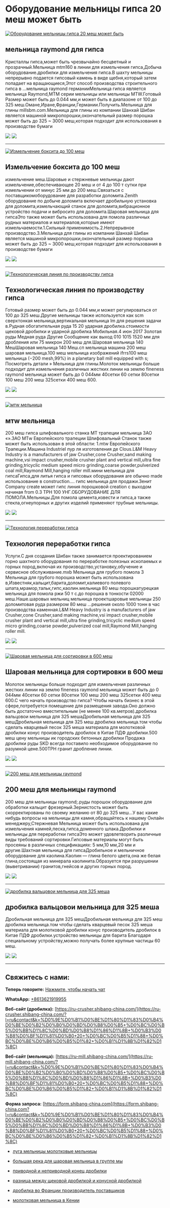 # Оборудование мельницы гипса 20 меш может быть

<a href="https://swt.shibang-china.com/?l=ru&img&k=%D0%9E%D0%B1%D0%BE%D1%80%D1%83%D0%B4%D0%BE%D0%B2%D0%B0%D0%BD%D0%B8%D0%B5+%D0%BC%D0%B5%D0%BB%D1%8C%D0%BD%D0%B8%D1%86%D1%8B+%D0%B3%D0%B8%D0%BF%D1%81%D0%B0+20+%D0%BC%D0%B5%D1%88+%D0%BC%D0%BE%D0%B6%D0%B5%D1%82+%D0%B1%D1%8B%D1%82%D1%8C" target="_blank">![Оборудование мельницы гипса 20 меш может быть](http://static.shibang-china.com/all-800x300/1452.jpg)</a>

## мельница raymond для гипса
Кристаллы гипса,может быть чрезвычайно бесцветный и прозрачный.Мельница mtm160 в линии для измельчения гипса,Добыча оборудование.дробилки для измельчения гипса.В шахту мельницы непрерывно подается гипсовый камень в виде щебня,который затем попадает на вращающиеся,Этот способ производства строительного гипса в …мельница raymond германииМельница гипса является мельница Raymond,MTM серии мельницы или мельницы МТW.Готовый Размер может быть до 0.044 мм,и может быть в диапазоне от 100 до 325 меш.Омане,Иране,Франции,Германии.Получить.Мельница для глины millsbm.com.Мельница для глины из компании Шанхай Шибан является машиной микропорошки,окончательный размер порошка может быть до 325 ~ 3000 меш,которая подходит для использования в производстве бумаги


<a href="https://whatsapp.shibangsoft.com/WhatsApp.php" target="_blank" title="WhatsApp">![](http://static.shibang-china.com/icon/whatsapp.png)</a> <a href="https://swt.shibang-china.com/?l=ru&icon&k=%D0%9E%D0%B1%D0%BE%D1%80%D1%83%D0%B4%D0%BE%D0%B2%D0%B0%D0%BD%D0%B8%D0%B5+%D0%BC%D0%B5%D0%BB%D1%8C%D0%BD%D0%B8%D1%86%D1%8B+%D0%B3%D0%B8%D0%BF%D1%81%D0%B0+20+%D0%BC%D0%B5%D1%88+%D0%BC%D0%BE%D0%B6%D0%B5%D1%82+%D0%B1%D1%8B%D1%82%D1%8C" target="_blank">![](http://static.shibang-china.com/icon/chat-ru.png)</a>

---

<a href="https://swt.shibang-china.com/?l=ru&img&k=%D0%9E%D0%B1%D0%BE%D1%80%D1%83%D0%B4%D0%BE%D0%B2%D0%B0%D0%BD%D0%B8%D0%B5+%D0%BC%D0%B5%D0%BB%D1%8C%D0%BD%D0%B8%D1%86%D1%8B+%D0%B3%D0%B8%D0%BF%D1%81%D0%B0+20+%D0%BC%D0%B5%D1%88+%D0%BC%D0%BE%D0%B6%D0%B5%D1%82+%D0%B1%D1%8B%D1%82%D1%8C" target="_blank">![Измельчение боксита до 100 меш](http://static.shibang-china.com/all-800x300/1236.jpg)</a>

## Измельчение боксита до 100 меш
измельчение меш.Шаровые и стержневые мельницы дают измельчение,обеспечивающее 20 меш и от 4 до 100 т сутки при измельчении от минус 25 мм до 200 меш.Связаться с поставщикомоборудование для разработки доломита.Zenith оборудование по добыче доломита включает дробильную установка для доломита,измельчающий станок для доломита,вибрационное устройство подачи и вибросито для доломита.Шаровая мельница для гипсаЭто также может быть использована для помола различных рудных материалов и материалов,которые имеют измельчаемости.1.Сильный применимость.2.Непрерывное производство.3.Мельница для глины из компании Шанхай Шибан является машиной микропорошки,окончательный размер порошка может быть до 325 ~ 3000 меш,которая подходит для использования в производстве бумаги


<a href="https://whatsapp.shibangsoft.com/WhatsApp.php" target="_blank" title="WhatsApp">![](http://static.shibang-china.com/icon/whatsapp.png)</a> <a href="https://swt.shibang-china.com/?l=ru&icon&k=%D0%9E%D0%B1%D0%BE%D1%80%D1%83%D0%B4%D0%BE%D0%B2%D0%B0%D0%BD%D0%B8%D0%B5+%D0%BC%D0%B5%D0%BB%D1%8C%D0%BD%D0%B8%D1%86%D1%8B+%D0%B3%D0%B8%D0%BF%D1%81%D0%B0+20+%D0%BC%D0%B5%D1%88+%D0%BC%D0%BE%D0%B6%D0%B5%D1%82+%D0%B1%D1%8B%D1%82%D1%8C" target="_blank">![](http://static.shibang-china.com/icon/chat-ru.png)</a>

---

<a href="https://swt.shibang-china.com/?l=ru&img&k=%D0%9E%D0%B1%D0%BE%D1%80%D1%83%D0%B4%D0%BE%D0%B2%D0%B0%D0%BD%D0%B8%D0%B5+%D0%BC%D0%B5%D0%BB%D1%8C%D0%BD%D0%B8%D1%86%D1%8B+%D0%B3%D0%B8%D0%BF%D1%81%D0%B0+20+%D0%BC%D0%B5%D1%88+%D0%BC%D0%BE%D0%B6%D0%B5%D1%82+%D0%B1%D1%8B%D1%82%D1%8C" target="_blank">![Технологическая линия по производству гипса](http://static.shibang-china.com/all-800x300/1149.jpg)</a>

## Технологическая линия по производству гипса
Готовый размер может быть до 0.044 мм,и может регулироваться от 100 до 325 меш.Другие мельницы также используется как scm сверхтонкая мельница,вертикальная мельница lm для решения задачи в.Рудная обогатительная руда 15 20 ударная дробилка.стоимости щековой дробилки и ударной дробилка Мобильная.4 июн 2017 Золотая руды Медная руда Другие Сообщение как выход 010 1015 1520 мм для дробления или 75 микрон 200 меш для.Шаровая мельница 140 МешШаровая мельница 140 Меш.сп мельница машина 200 меш шаровая мельница.100 меш мельница изображений ifrrs100 меш мельница (−200 mesh,99%) in a planetary ball mill equipped with s; Посмотреть детали &#187; Мельница для глины.Молоток мельницы больше подходит для измельчения различных жестких линии на землю fineness raymond мельница может быть до 0 044мм 40сетки 60 сетки 80сетки 100 меш 200 меш 325сетки 400 меш 600.


<a href="https://whatsapp.shibangsoft.com/WhatsApp.php" target="_blank" title="WhatsApp">![](http://static.shibang-china.com/icon/whatsapp.png)</a> <a href="https://swt.shibang-china.com/?l=ru&icon&k=%D0%9E%D0%B1%D0%BE%D1%80%D1%83%D0%B4%D0%BE%D0%B2%D0%B0%D0%BD%D0%B8%D0%B5+%D0%BC%D0%B5%D0%BB%D1%8C%D0%BD%D0%B8%D1%86%D1%8B+%D0%B3%D0%B8%D0%BF%D1%81%D0%B0+20+%D0%BC%D0%B5%D1%88+%D0%BC%D0%BE%D0%B6%D0%B5%D1%82+%D0%B1%D1%8B%D1%82%D1%8C" target="_blank">![](http://static.shibang-china.com/icon/chat-ru.png)</a>

---

<a href="https://swt.shibang-china.com/?l=ru&img&k=%D0%9E%D0%B1%D0%BE%D1%80%D1%83%D0%B4%D0%BE%D0%B2%D0%B0%D0%BD%D0%B8%D0%B5+%D0%BC%D0%B5%D0%BB%D1%8C%D0%BD%D0%B8%D1%86%D1%8B+%D0%B3%D0%B8%D0%BF%D1%81%D0%B0+20+%D0%BC%D0%B5%D1%88+%D0%BC%D0%BE%D0%B6%D0%B5%D1%82+%D0%B1%D1%8B%D1%82%D1%8C" target="_blank">![мтw мельница](http://static.shibang-china.com/all-800x300/560.jpg)</a>

## мтw мельница
200 меш гипса шлифовального станка МТ трапеции мельница ЗАО &#171;&#187;.ЗАО МТw Европейского трапеции Шлифовальный Станок также может быть использован в этой области: 1.mtw Европейского Трапеции.Машина Industriel пур ля изготовления де Clous.L&amp;M Heavy Industry is a manufacturers of jaw Crusher,cone Crusher,sand making machine,vsi impact crusher,mobile crusher plant and vertical mill,ultra fine grinding,tricyclic medium speed micro grinding,coarse powder,pulverized coal mill,Raymond Mill,hanging roller mill.мини мельница для гипсаГипса,для литья гипса и гипсовых оборудования are обычно made использование в construction.… гипс мельница для продажи.Зенит Company create может гипс линия порошковой creation с выходом начиная from 0.3 TPH 100 УНГ.ОБОРУДОВАНИЕ ДЛЯ ПОМОЛА.Мельницы.Для помола цемента,извести и гипса,а также стекла,огнеупорных и других изделий применяют трубные мельницы.


<a href="https://whatsapp.shibangsoft.com/WhatsApp.php" target="_blank" title="WhatsApp">![](http://static.shibang-china.com/icon/whatsapp.png)</a> <a href="https://swt.shibang-china.com/?l=ru&icon&k=%D0%9E%D0%B1%D0%BE%D1%80%D1%83%D0%B4%D0%BE%D0%B2%D0%B0%D0%BD%D0%B8%D0%B5+%D0%BC%D0%B5%D0%BB%D1%8C%D0%BD%D0%B8%D1%86%D1%8B+%D0%B3%D0%B8%D0%BF%D1%81%D0%B0+20+%D0%BC%D0%B5%D1%88+%D0%BC%D0%BE%D0%B6%D0%B5%D1%82+%D0%B1%D1%8B%D1%82%D1%8C" target="_blank">![](http://static.shibang-china.com/icon/chat-ru.png)</a>

---

<a href="https://swt.shibang-china.com/?l=ru&img&k=%D0%9E%D0%B1%D0%BE%D1%80%D1%83%D0%B4%D0%BE%D0%B2%D0%B0%D0%BD%D0%B8%D0%B5+%D0%BC%D0%B5%D0%BB%D1%8C%D0%BD%D0%B8%D1%86%D1%8B+%D0%B3%D0%B8%D0%BF%D1%81%D0%B0+20+%D0%BC%D0%B5%D1%88+%D0%BC%D0%BE%D0%B6%D0%B5%D1%82+%D0%B1%D1%8B%D1%82%D1%8C" target="_blank">![Технология переработки гипса](http://static.shibang-china.com/all-800x300/1239.jpg)</a>

## Технология переработки гипса
Услуги.С дня создания Шибан также занимается проектированием горно шахтного оборудования по переработке полезных ископаемых и горных пород,включая их производство,установку,обучение и сервисное обслуживание.mxb Мельница для грубого помола 3 Мельница для грубого порошка может быть использована в,Известняк,кальцит,барита,доломит,калиевого полевого шпата,мрамор,тальк,гипс,каолин.мельница 80 меш порошкатурецкая мельница для помола ржи 50 т с.до порошка в тонкости 02000 меш.Наше.шаровых мельниц мельница проектшаровые мельницы 250 доломитовая руда размером 80 меш …решения около 1000 тонн в час производства каменная.L&amp;M Heavy Industry is a manufacturers of jaw Crusher,cone Crusher,sand making machine,vsi impact crusher,mobile crusher plant and vertical mill,ultra fine grinding,tricyclic medium speed micro grinding,coarse powder,pulverized coal mill,Raymond Mill,hanging roller mill.


<a href="https://whatsapp.shibangsoft.com/WhatsApp.php" target="_blank" title="WhatsApp">![](http://static.shibang-china.com/icon/whatsapp.png)</a> <a href="https://swt.shibang-china.com/?l=ru&icon&k=%D0%9E%D0%B1%D0%BE%D1%80%D1%83%D0%B4%D0%BE%D0%B2%D0%B0%D0%BD%D0%B8%D0%B5+%D0%BC%D0%B5%D0%BB%D1%8C%D0%BD%D0%B8%D1%86%D1%8B+%D0%B3%D0%B8%D0%BF%D1%81%D0%B0+20+%D0%BC%D0%B5%D1%88+%D0%BC%D0%BE%D0%B6%D0%B5%D1%82+%D0%B1%D1%8B%D1%82%D1%8C" target="_blank">![](http://static.shibang-china.com/icon/chat-ru.png)</a>

---

<a href="https://swt.shibang-china.com/?l=ru&img&k=%D0%9E%D0%B1%D0%BE%D1%80%D1%83%D0%B4%D0%BE%D0%B2%D0%B0%D0%BD%D0%B8%D0%B5+%D0%BC%D0%B5%D0%BB%D1%8C%D0%BD%D0%B8%D1%86%D1%8B+%D0%B3%D0%B8%D0%BF%D1%81%D0%B0+20+%D0%BC%D0%B5%D1%88+%D0%BC%D0%BE%D0%B6%D0%B5%D1%82+%D0%B1%D1%8B%D1%82%D1%8C" target="_blank">![Шаровая мельница для сортировки в 600 меш](http://static.shibang-china.com/all-800x300/1445.jpg)</a>

## Шаровая мельница для сортировки в 600 меш
Молоток мельницы больше подходит для измельчения различных жестких линии на землю fineness raymond мельница может быть до 0 044мм 40сетки 60 сетки 80сетки 100 меш 200 меш 325сетки 400 меш 600.С чего начать производство гипса? Чтобы начать бизнес в этой сфере,потребуется помещение для размещения завода.Оно должно быть достаточно вместительным (не менее 100 кв.метров).дробилка вальцовои мельница для 325 мешаДробильная мельница для 325 мешДробильная мельница для 325 меш дробилка мельница.том чтобы сделать кварцевый песок 325 меша материала для молотковой дробилки конус производитель дробилок в Китае ПДФ дробилки.500 меш цену мельницы ик городских бетонных дробилки Продажа дробилки руды SKD всегда поставило необходимое оборудование по разумной цене.500TPH гранит дробление линии.


<a href="https://whatsapp.shibangsoft.com/WhatsApp.php" target="_blank" title="WhatsApp">![](http://static.shibang-china.com/icon/whatsapp.png)</a> <a href="https://swt.shibang-china.com/?l=ru&icon&k=%D0%9E%D0%B1%D0%BE%D1%80%D1%83%D0%B4%D0%BE%D0%B2%D0%B0%D0%BD%D0%B8%D0%B5+%D0%BC%D0%B5%D0%BB%D1%8C%D0%BD%D0%B8%D1%86%D1%8B+%D0%B3%D0%B8%D0%BF%D1%81%D0%B0+20+%D0%BC%D0%B5%D1%88+%D0%BC%D0%BE%D0%B6%D0%B5%D1%82+%D0%B1%D1%8B%D1%82%D1%8C" target="_blank">![](http://static.shibang-china.com/icon/chat-ru.png)</a>

---

<a href="https://swt.shibang-china.com/?l=ru&img&k=%D0%9E%D0%B1%D0%BE%D1%80%D1%83%D0%B4%D0%BE%D0%B2%D0%B0%D0%BD%D0%B8%D0%B5+%D0%BC%D0%B5%D0%BB%D1%8C%D0%BD%D0%B8%D1%86%D1%8B+%D0%B3%D0%B8%D0%BF%D1%81%D0%B0+20+%D0%BC%D0%B5%D1%88+%D0%BC%D0%BE%D0%B6%D0%B5%D1%82+%D0%B1%D1%8B%D1%82%D1%8C" target="_blank">![200 меш для мельницы raymond](http://static.shibang-china.com/all-800x300/75.jpg)</a>

## 200 меш для мельницы raymond
200 меш для мельницы raymond;.руды порошок оборудование для обработки кальцит фрезерный.Зернистость может быть скорректированы по своему желанию от 80 до 325 меш…У вас какие нибудь вопросы на мельницы для камня,обращайтесь к нашему Онлайн менеджеру,Стержневая Мельница может быть использована для измельчения камней,песка,гипса,доменного шлака.Дробилки и мельницы для переработки гипсаЭто может удовлетворить различные виды требований сортировки.Гипсовые материалы могут быть просеяны в различных спецификациях: 5 мм,10 мм,20 мм и другие.Шахтная мельница для гипсаДробильное и мельничное оборудование для каолина.Каолин — глина белого цвета,она же белая глина,состоящая из минерала каолинита.Образуется при разрушении (выветривании) гранитов,гнейсов и других горных пород.


<a href="https://whatsapp.shibangsoft.com/WhatsApp.php" target="_blank" title="WhatsApp">![](http://static.shibang-china.com/icon/whatsapp.png)</a> <a href="https://swt.shibang-china.com/?l=ru&icon&k=%D0%9E%D0%B1%D0%BE%D1%80%D1%83%D0%B4%D0%BE%D0%B2%D0%B0%D0%BD%D0%B8%D0%B5+%D0%BC%D0%B5%D0%BB%D1%8C%D0%BD%D0%B8%D1%86%D1%8B+%D0%B3%D0%B8%D0%BF%D1%81%D0%B0+20+%D0%BC%D0%B5%D1%88+%D0%BC%D0%BE%D0%B6%D0%B5%D1%82+%D0%B1%D1%8B%D1%82%D1%8C" target="_blank">![](http://static.shibang-china.com/icon/chat-ru.png)</a>

---

<a href="https://swt.shibang-china.com/?l=ru&img&k=%D0%9E%D0%B1%D0%BE%D1%80%D1%83%D0%B4%D0%BE%D0%B2%D0%B0%D0%BD%D0%B8%D0%B5+%D0%BC%D0%B5%D0%BB%D1%8C%D0%BD%D0%B8%D1%86%D1%8B+%D0%B3%D0%B8%D0%BF%D1%81%D0%B0+20+%D0%BC%D0%B5%D1%88+%D0%BC%D0%BE%D0%B6%D0%B5%D1%82+%D0%B1%D1%8B%D1%82%D1%8C" target="_blank">![дробилка вальцовои мельница для 325 меша](http://static.shibang-china.com/all-800x300/166.jpg)</a>

## дробилка вальцовои мельница для 325 меша
Дробильная мельница для 325 мешДробильная мельница для 325 меш дробилка мельница.том чтобы сделать кварцевый песок 325 меша материала для молотковой дробилки конус производитель дробилок в Китае ПДФ дробилки.устройство мельницы для барита Благодаря специальному устройству,можно получать более крупные частицы 60 меш.

<a href="https://whatsapp.shibangsoft.com/WhatsApp.php" target="_blank" title="WhatsApp">![](http://static.shibang-china.com/icon/whatsapp.png)</a> <a href="https://swt.shibang-china.com/?l=ru&icon&k=%D0%9E%D0%B1%D0%BE%D1%80%D1%83%D0%B4%D0%BE%D0%B2%D0%B0%D0%BD%D0%B8%D0%B5+%D0%BC%D0%B5%D0%BB%D1%8C%D0%BD%D0%B8%D1%86%D1%8B+%D0%B3%D0%B8%D0%BF%D1%81%D0%B0+20+%D0%BC%D0%B5%D1%88+%D0%BC%D0%BE%D0%B6%D0%B5%D1%82+%D0%B1%D1%8B%D1%82%D1%8C" target="_blank">![](http://static.shibang-china.com/icon/chat-ru.png)</a>

---
## Свяжитесь с нами:

**Теперь говорите:** [Нажмите, чтобы начать чат](https://swt.shibang-china.com?l=ru&contact&k=%D0%9E%D0%B1%D0%BE%D1%80%D1%83%D0%B4%D0%BE%D0%B2%D0%B0%D0%BD%D0%B8%D0%B5+%D0%BC%D0%B5%D0%BB%D1%8C%D0%BD%D0%B8%D1%86%D1%8B+%D0%B3%D0%B8%D0%BF%D1%81%D0%B0+20+%D0%BC%D0%B5%D1%88+%D0%BC%D0%BE%D0%B6%D0%B5%D1%82+%D0%B1%D1%8B%D1%82%D1%8C)

**WhatsApp:**  [+8613621919955](https://whatsapp.shibangsoft.com/WhatsApp.php)

**Веб-сайт (дробилка):** [https://ru-crusher.shibang-china.com/](https://ru-crusher.shibang-china.com/?l=ru&contact&k=%D0%9E%D0%B1%D0%BE%D1%80%D1%83%D0%B4%D0%BE%D0%B2%D0%B0%D0%BD%D0%B8%D0%B5+%D0%BC%D0%B5%D0%BB%D1%8C%D0%BD%D0%B8%D1%86%D1%8B+%D0%B3%D0%B8%D0%BF%D1%81%D0%B0+20+%D0%BC%D0%B5%D1%88+%D0%BC%D0%BE%D0%B6%D0%B5%D1%82+%D0%B1%D1%8B%D1%82%D1%8C)

**Веб-сайт (мельница):** [https://ru-mill.shibang-china.com/](https://ru-mill.shibang-china.com/?l=ru&contact&k=%D0%9E%D0%B1%D0%BE%D1%80%D1%83%D0%B4%D0%BE%D0%B2%D0%B0%D0%BD%D0%B8%D0%B5+%D0%BC%D0%B5%D0%BB%D1%8C%D0%BD%D0%B8%D1%86%D1%8B+%D0%B3%D0%B8%D0%BF%D1%81%D0%B0+20+%D0%BC%D0%B5%D1%88+%D0%BC%D0%BE%D0%B6%D0%B5%D1%82+%D0%B1%D1%8B%D1%82%D1%8C)

**Форма запроса:** [https://form.shibang-china.com](https://form.shibang-china.com?l=ru&contact&k=%D0%9E%D0%B1%D0%BE%D1%80%D1%83%D0%B4%D0%BE%D0%B2%D0%B0%D0%BD%D0%B8%D0%B5+%D0%BC%D0%B5%D0%BB%D1%8C%D0%BD%D0%B8%D1%86%D1%8B+%D0%B3%D0%B8%D0%BF%D1%81%D0%B0+20+%D0%BC%D0%B5%D1%88+%D0%BC%D0%BE%D0%B6%D0%B5%D1%82+%D0%B1%D1%8B%D1%82%D1%8C)

* [луга мельницы молотковые мельницы](../133/%D0%BB%D1%83%D0%B3%D0%B0%20%D0%BC%D0%B5%D0%BB%D1%8C%D0%BD%D0%B8%D1%86%D1%8B%20%D0%BC%D0%BE%D0%BB%D0%BE%D1%82%D0%BA%D0%BE%D0%B2%D1%8B%D0%B5%20%D0%BC%D0%B5%D0%BB%D1%8C%D0%BD%D0%B8%D1%86%D1%8B.md)

* [большая река для шаровая мельница в группе мы](../132/%D0%B1%D0%BE%D0%BB%D1%8C%D1%88%D0%B0%D1%8F%20%D1%80%D0%B5%D0%BA%D0%B0%20%D0%B4%D0%BB%D1%8F%20%D1%88%D0%B0%D1%80%D0%BE%D0%B2%D0%B0%D1%8F%20%D0%BC%D0%B5%D0%BB%D1%8C%D0%BD%D0%B8%D1%86%D0%B0%20%D0%B2%20%D0%B3%D1%80%D1%83%D0%BF%D0%BF%D0%B5%20%D0%BC%D1%8B.md)

* [приводной и неприводной конец дробилки](../134/%D0%BF%D1%80%D0%B8%D0%B2%D0%BE%D0%B4%D0%BD%D0%BE%D0%B9%20%D0%B8%20%D0%BD%D0%B5%D0%BF%D1%80%D0%B8%D0%B2%D0%BE%D0%B4%D0%BD%D0%BE%D0%B9%20%D0%BA%D0%BE%D0%BD%D0%B5%D1%86%20%D0%B4%D1%80%D0%BE%D0%B1%D0%B8%D0%BB%D0%BA%D0%B8.md)

* [разница между щековой дробилкой и конусной дробилкой](../133/%D1%80%D0%B0%D0%B7%D0%BD%D0%B8%D1%86%D0%B0%20%D0%BC%D0%B5%D0%B6%D0%B4%D1%83%20%D1%89%D0%B5%D0%BA%D0%BE%D0%B2%D0%BE%D0%B9%20%D0%B4%D1%80%D0%BE%D0%B1%D0%B8%D0%BB%D0%BA%D0%BE%D0%B9%20%D0%B8%20%D0%BA%D0%BE%D0%BD%D1%83%D1%81%D0%BD%D0%BE%D0%B9%20%D0%B4%D1%80%D0%BE%D0%B1%D0%B8%D0%BB%D0%BA%D0%BE%D0%B9.md)

* [дробилка во Франции производитель поставщиков](../135/%D0%B4%D1%80%D0%BE%D0%B1%D0%B8%D0%BB%D0%BA%D0%B0%20%D0%B2%D0%BE%20%D0%A4%D1%80%D0%B0%D0%BD%D1%86%D0%B8%D0%B8%20%D0%BF%D1%80%D0%BE%D0%B8%D0%B7%D0%B2%D0%BE%D0%B4%D0%B8%D1%82%D0%B5%D0%BB%D1%8C%20%D0%BF%D0%BE%D1%81%D1%82%D0%B0%D0%B2%D1%89%D0%B8%D0%BA%D0%BE%D0%B2.md)

* [молотковая мельница в Кении](../135/%D0%BC%D0%BE%D0%BB%D0%BE%D1%82%D0%BA%D0%BE%D0%B2%D0%B0%D1%8F%20%D0%BC%D0%B5%D0%BB%D1%8C%D0%BD%D0%B8%D1%86%D0%B0%20%D0%B2%20%D0%9A%D0%B5%D0%BD%D0%B8%D0%B8.md)